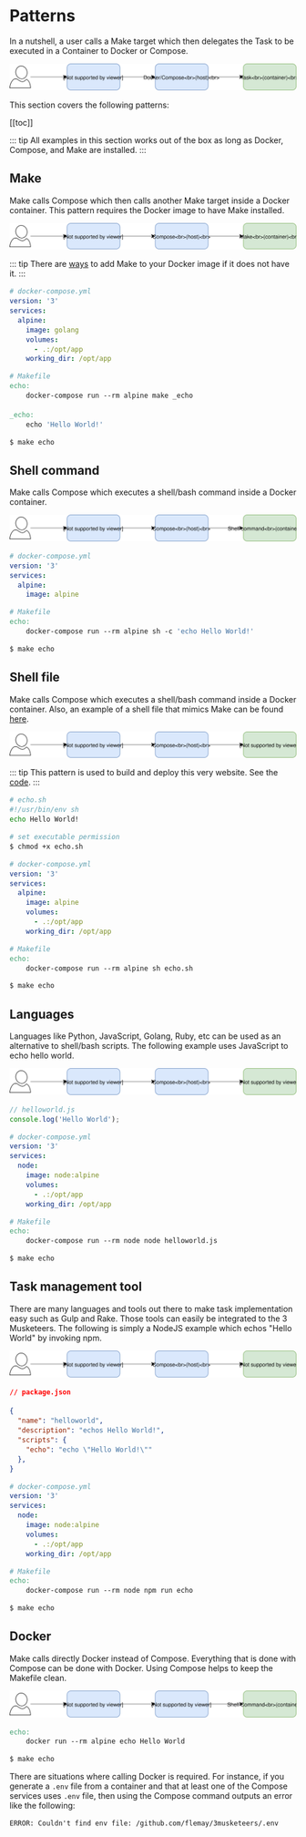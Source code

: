 # Patterns

In a nutshell, a user calls a Make target which then delegates the Task to be executed in a Container to Docker or Compose.

![pattern-overview](./assets/diagrams-pattern-overview.svg)

This section covers the following patterns:

[[toc]]

::: tip
All examples in this section works out of the box as long as Docker, Compose, and Make are installed.
:::

## Make

Make calls Compose which then calls another Make target inside a Docker container. This pattern requires the Docker image to have Make installed.

![pattern-make](./assets/diagrams-pattern-make.svg)

::: tip
There are [ways][linkDocker] to add Make to your Docker image if it does not have it.
:::

```yaml
# docker-compose.yml
version: '3'
services:
  alpine:
    image: golang
    volumes:
      - .:/opt/app
    working_dir: /opt/app
```

```makefile
# Makefile
echo:
	docker-compose run --rm alpine make _echo

_echo:
	echo 'Hello World!'
```

```bash
$ make echo
```

## Shell command

Make calls Compose which executes a shell/bash command inside a Docker container.

![pattern-shell](./assets/diagrams-pattern-shell.svg)

```yaml
# docker-compose.yml
version: '3'
services:
  alpine:
    image: alpine
```

```makefile
# Makefile
echo:
	docker-compose run --rm alpine sh -c 'echo Hello World!'
```

```bash
$ make echo
```

## Shell file

Make calls Compose which executes a shell/bash command inside a Docker container. Also, an example of a shell file that mimics Make can be found [here][linkOtherTips].

![pattern-shell-file](./assets/diagrams-pattern-shell-file.svg)

::: tip
This pattern is used to build and deploy this very website. See the [code][link3MusketeersGitHub].
:::

```bash
# echo.sh
#!/usr/bin/env sh
echo Hello World!
```

```bash
# set executable permission
$ chmod +x echo.sh
```

```yaml
# docker-compose.yml
version: '3'
services:
  alpine:
    image: alpine
    volumes:
      - .:/opt/app
    working_dir: /opt/app
```

```makefile
# Makefile
echo:
	docker-compose run --rm alpine sh echo.sh
```

```bash
$ make echo
```

## Languages


Languages like Python, JavaScript, Golang, Ruby, etc can be used as an alternative to shell/bash scripts. The following example uses JavaScript to echo hello world.

![pattern-language](./assets/diagrams-pattern-language.svg)

```js
// helloworld.js
console.log('Hello World');
```

```yaml
# docker-compose.yml
version: '3'
services:
  node:
    image: node:alpine
    volumes:
      - .:/opt/app
    working_dir: /opt/app
```

```makefile
# Makefile
echo:
	docker-compose run --rm node node helloworld.js
```

```bash
$ make echo
```

## Task management tool

There are many languages and tools out there to make task implementation easy such as Gulp and Rake. Those tools can easily be integrated to the 3 Musketeers. The following is simply a NodeJS example which echos "Hello World" by invoking npm.

![pattern-task-tool](./assets/diagrams-pattern-task-tool.svg)

```json
// package.json

{
  "name": "helloworld",
  "description": "echos Hello World!",
  "scripts": {
    "echo": "echo \"Hello World!\""
  },
}
```

```yaml
# docker-compose.yml
version: '3'
services:
  node:
    image: node:alpine
    volumes:
      - .:/opt/app
    working_dir: /opt/app
```

```makefile
# Makefile
echo:
	docker-compose run --rm node npm run echo
```

```bash
$ make echo
```

## Docker

Make calls directly Docker instead of Compose. Everything that is done with Compose can be done with Docker. Using Compose helps to keep the Makefile clean.

![pattern-docker](./assets/diagrams-pattern-docker.svg)

```makefile
echo:
	docker run --rm alpine echo Hello World
```

```bash
$ make echo
```

There are situations where calling Docker is required. For instance, if you generate a `.env` file from a container and that at least one of the Compose services uses `.env` file, then using the Compose command outputs an error like the following:

```
ERROR: Couldn't find env file: /github.com/flemay/3musketeers/.env
```

[linkDocker]: docker
[linkOtherTips]: other-tips

[link3MusketeersGitHub]: https://github.com/flemay/3musketeers

